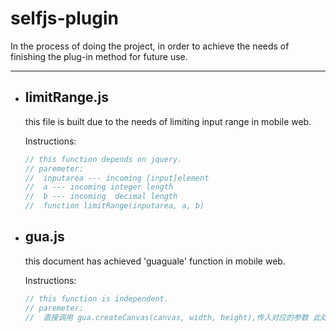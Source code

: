 # selfjs-plugin
In the process of doing the project, in order to achieve the needs of finishing the plug-in method for future use.

-----------------------------------------------------------------------------------------------------------------
- ## limitRange.js

  this file is built due to the needs of limiting input range in mobile web.

  Instructions:
  ```javascript
  // this function depends on jquery.
  // paremeter:
  //  inputarea --- incoming [input]element
  //  a --- incoming integer length
  //  b --- incoming  decimal length
  //  function limitRange(inputarea, a, b)
  ```

- ## gua.js

  this document has achieved 'guaguale' function in mobile web.

  Instructions:
  ```javascript
  // this function is independent.
  // paremeter:
  //  直接调用 gua.createCanvas(canvas, width, height),传入对应的参数 此处canvas需要element的javascript对象
  ```
